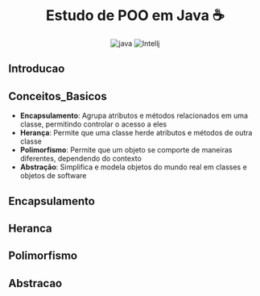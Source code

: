 <h1 align="center"> Estudo de POO em Java ☕ </h1>

<div align="center">

  ![java](https://img.shields.io/badge/Java-ED8B00?style=for-the-badge&logo=openjdk&logoColor=white)
  ![Intellj](https://img.shields.io/badge/Made%20for-Intellij_IDEA-1f425f.svg)

</div>

## Introducao

## Conceitos_Basicos

- **Encapsulamento**: Agrupa atributos e métodos relacionados em uma classe, permitindo controlar o acesso a eles
- **Herança**: Permite que uma classe herde atributos e métodos de outra classe
- **Polimorfismo**: Permite que um objeto se comporte de maneiras diferentes, dependendo do contexto
- **Abstração**: Simplifica e modela objetos do mundo real em classes e objetos de software

## Encapsulamento

## Heranca

## Polimorfismo

## Abstracao



